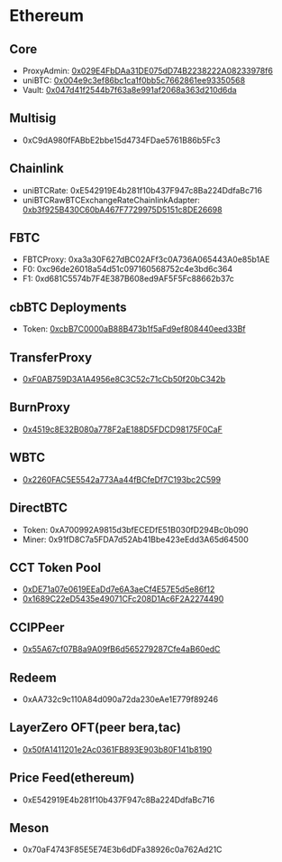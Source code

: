 # Ethereum

## Core

- ProxyAdmin: [0x029E4FbDAa31DE075dD74B2238222A08233978f6](https://etherscan.io/address/0x029E4FbDAa31DE075dD74B2238222A08233978f6)
- uniBTC: [0x004e9c3ef86bc1ca1f0bb5c7662861ee93350568](https://etherscan.io/address/0x004e9c3ef86bc1ca1f0bb5c7662861ee93350568)
- Vault: [0x047d41f2544b7f63a8e991af2068a363d210d6da](https://etherscan.io/address/0x047d41f2544b7f63a8e991af2068a363d210d6da)

## Multisig

- 0xC9dA980fFABbE2bbe15d4734FDae5761B86b5Fc3

## Chainlink

- uniBTCRate: 0xE542919E4b281f10b437F947c8Ba224DdfaBc716
- uniBTCRawBTCExchangeRateChainlinkAdapter: [0xb3f925B430C60bA467F7729975D5151c8DE26698](https://etherscan.io/address/0xb3f925B430C60bA467F7729975D5151c8DE26698)

## FBTC

- FBTCProxy: 0xa3a30F627dBC02AFf3c0A736A065443A0e85b1AE
- F0: 0xc96de26018a54d51c097160568752c4e3bd6c364
- F1: 0xd681C5574b7F4E387B608ed9AF5F5Fc88662b37c

## cbBTC Deployments

- Token: [0xcbB7C0000aB88B473b1f5aFd9ef808440eed33Bf](https://etherscan.io/token/0xcbb7c0000ab88b473b1f5afd9ef808440eed33bf)

## TransferProxy

- [0xF0AB759D3A1A4956e8C3C52c71cCb50f20bC342b](https://etherscan.io/address/0xF0AB759D3A1A4956e8C3C52c71cCb50f20bC342b)

## BurnProxy

- [0x4519c8E32B080a778F2aE188D5FDCD98175F0CaF](https://etherscan.io/address/0x4519c8E32B080a778F2aE188D5FDCD98175F0CaF)

## WBTC

- [0x2260FAC5E5542a773Aa44fBCfeDf7C193bc2C599](https://etherscan.io/address/0x2260FAC5E5542a773Aa44fBCfeDf7C193bc2C599)

## DirectBTC

- Token: 0xA700992A9815d3bfECEDfE51B030fD294Bc0b090
- Miner: 0x91fD8C7a5FDA7d52Ab41Bbe423eEdd3A65d64500

## CCT Token Pool

- [0xDE71a07e0619EEaDd7e6A3aeCf4E57E5d5e86f12](https://etherscan.io/address/0xDE71a07e0619EEaDd7e6A3aeCf4E57E5d5e86f12)
- [0x1689C22eD5435e49071CFc208D1Ac6F2A2274490](https://etherscan.io/address/0x1689C22eD5435e49071CFc208D1Ac6F2A2274490)

## CCIPPeer

- [0x55A67cf07B8a9A09fB6d565279287Cfe4aB60edC](https://etherscan.io/address/0x55A67cf07B8a9A09fB6d565279287Cfe4aB60edC)

## Redeem

- 0xAA732c9c110A84d090a72da230eAe1E779f89246

## LayerZero OFT(peer bera,tac)

- [0x50fA1411201e2Ac0361FB893E903b80F141b8190](https://etherscan.io/address/0x50fA1411201e2Ac0361FB893E903b80F141b8190)

## Price Feed(ethereum)

- 0xE542919E4b281f10b437F947c8Ba224DdfaBc716

## Meson

- 0x70aF4743F85E5E74E3b6dDFa38926c0a762Ad21C
